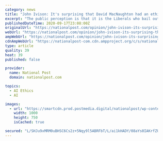```yaml
---
category: news
title: "John Ivison: It's surprising that David MacNaughton had an ethics violation, but little surprise he's a Liberal"
excerpt: "The public perception is that it is the Liberals who bail out their wealthy friends – an impression that MacNaughton’s behaviour will help cement The ruling by the ethics commissioner that David MacNaughton,"
publishedDateTime: 2020-09-17T23:08:00Z
originalUrl: "https://nationalpost.com/opinion/john-ivison-its-surprising-that-david-macnaughton-had-an-ethics-violation-but-little-surprise-hes-a-liberal"
webUrl: "https://nationalpost.com/opinion/john-ivison-its-surprising-that-david-macnaughton-had-an-ethics-violation-but-little-surprise-hes-a-liberal"
ampWebUrl: "https://nationalpost.com/opinion/john-ivison-its-surprising-that-david-macnaughton-had-an-ethics-violation-but-little-surprise-hes-a-liberal/wcm/693b4e7b-a8cd-4616-9e1d-08154bbf21d8/amp/"
cdnAmpWebUrl: "https://nationalpost-com.cdn.ampproject.org/c/s/nationalpost.com/opinion/john-ivison-its-surprising-that-david-macnaughton-had-an-ethics-violation-but-little-surprise-hes-a-liberal/wcm/693b4e7b-a8cd-4616-9e1d-08154bbf21d8/amp/"
type: article
quality: 39
heat: 39
published: false

provider:
  name: National Post
  domain: nationalpost.com

topics:
  - AI Ethics
  - AI

images:
  - url: "https://smartcdn.prod.postmedia.digital/nationalpost/wp-content/uploads/2020/09/David-MacNaughton-1.png"
    width: 1000
    height: 750
    isCached: true

secured: "L/SHJu9xMRM0uBHSC6Cs2z+5Nqy9l5ABRFbT/L/ai1kHADY/08aYs0IAKrfZU0VoA7kNRG6GEo+3tDxpS5R2w9MhaPO8lPdjTDh1LRpEvi5vk1XEIWhoHFb8R3ql3ApoBzBgO5D9FDA/ZWRr63ZxA1aWzkIdk8IYVyitea6TcyPSIijldrneJNZ1yH9Hm5yHdkCDmTxIfVkPRZ/dv6XIFnQQI27o/rdinfOw6R5Mo5kO6+R+gl7NVLDpe0Z+oM4q9U0Rex6r7Vzs85mdbdPbeSdmlSsur9/61Sgb3DOVnsDbTQxZYiG4M0jJeE0w9XT3njkX/5gTor+EiNl9EMzhL4g5ABaHuOL3zIvxIBjz1O4=;4rXQTNt9Tiou0rS2tz8iyw=="
---
```


